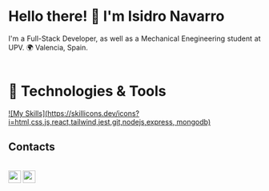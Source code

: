 # Hello there! 👋 I'm Isidro Navarro
<div align="justify">
I'm a Full-Stack Developer, as well as a Mechanical Enegineering student at UPV. 🌍 Valencia, Spain.
</div>
<br/>

# 🔧 Technologies & Tools
[![My Skills](https://skillicons.dev/icons?i=html,css,js,react,tailwind,jest,git,nodejs,express, mongodb)](https://skillicons.dev)
<br/>

## Contacts
<br/><a href="https://www.linkedin.com/in/isidro-navarro-oporto"><img src="https://img.shields.io/badge/linkedin-%230077B5.svg?&style=for-the-badge&logo=linkedin&logoColor=white" height=25></a>
<a href="mailto:isinavarrooporto@gmail.com"><img src="https://img.shields.io/badge/Gmail-D14836?style=for-the-badge&logo=gmail&logoColor=white" height=25></a>
